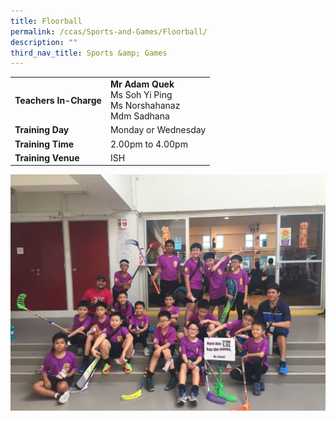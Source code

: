 ```yaml
---
title: Floorball
permalink: /ccas/Sports-and-Games/Floorball/
description: ""
third_nav_title: Sports &amp; Games
---
```

| | |
| --- | ---|
| **Teachers In-Charge** |**Mr Adam Quek**<br>Ms Soh Yi Ping<br>Ms Norshahanaz<br>Mdm Sadhana
|**Training Day**|Monday or Wednesday
|**Training Time**|2.00pm to 4.00pm
|**Training Venue**|ISH

![](/images/Floorball.jpeg)